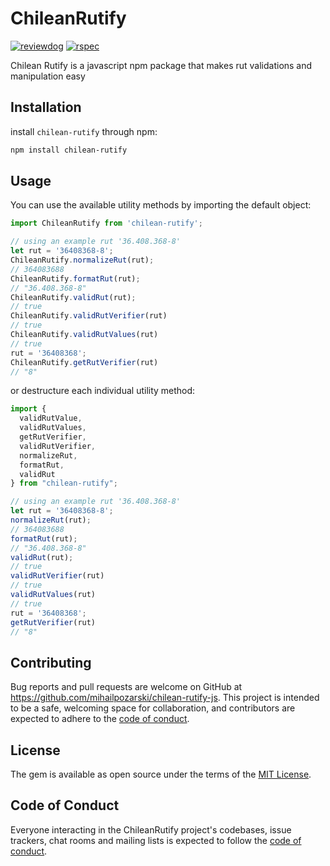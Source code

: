# ChileanRutify

[![reviewdog](https://github.com/mihailpozarski/chilean-rutify-js/workflows/reviewdog/badge.svg?branch=main&event=push)](https://github.com/mihailpozarski/chilean-rutify-js/actions?query=workflow%3Areviewdog+event%3Apush+branch%3Amain)
[![rspec](https://github.com/mihailpozarski/chilean-rutify-js/workflows/jest/badge.svg?branch=main&event=push)](https://github.com/mihailpozarski/chilean-rutify-js/actions?query=workflow%3Ajest+event%3Apush+branch%3Amain)

Chilean Rutify is a javascript npm package that makes rut validations and manipulation easy

## Installation

install `chilean-rutify` through npm:

```bash
npm install chilean-rutify
```

## Usage
You can use the available utility methods by importing the default object:

```js
import ChileanRutify from 'chilean-rutify';

// using an example rut '36.408.368-8'
let rut = '36408368-8';
ChileanRutify.normalizeRut(rut);
// 364083688
ChileanRutify.formatRut(rut);
// "36.408.368-8"
ChileanRutify.validRut(rut);
// true
ChileanRutify.validRutVerifier(rut)
// true
ChileanRutify.validRutValues(rut)
// true
rut = '36408368';
ChileanRutify.getRutVerifier(rut)
// "8"
```

or destructure each individual utility method:

```js
import {
  validRutValue,
  validRutValues,
  getRutVerifier,
  validRutVerifier,
  normalizeRut,
  formatRut,
  validRut
} from "chilean-rutify";

// using an example rut '36.408.368-8'
let rut = '36408368-8';
normalizeRut(rut);
// 364083688
formatRut(rut);
// "36.408.368-8"
validRut(rut);
// true
validRutVerifier(rut)
// true
validRutValues(rut)
// true
rut = '36408368';
getRutVerifier(rut)
// "8"
```

## Contributing

Bug reports and pull requests are welcome on GitHub at https://github.com/mihailpozarski/chilean-rutify-js. This project is intended to be a safe, welcoming space for collaboration, and contributors are expected to adhere to the [code of conduct](https://github.com/mihailpozarski/chilean-rutify-js/blob/main/CODE_OF_CONDUCT.md).

## License

The gem is available as open source under the terms of the [MIT License](https://opensource.org/licenses/MIT).

## Code of Conduct

Everyone interacting in the ChileanRutify project's codebases, issue trackers, chat rooms and mailing lists is expected to follow the [code of conduct](https://github.com/mihailpozarski/chilean-rutify-js/blob/main/CODE_OF_CONDUCT.md).
